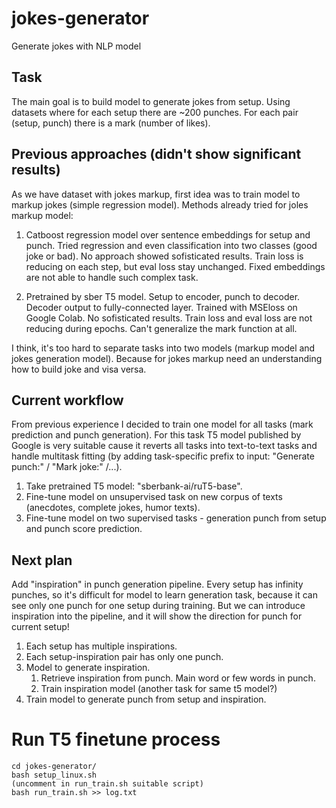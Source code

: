# jokes-generator
Generate jokes with NLP model

## Task
The main goal is to build model to generate jokes from setup.
Using datasets where for each setup there are ~200 punches. For each pair (setup, punch) there is a mark (number of likes).

## Previous approaches (didn't show significant results)
As we have dataset with jokes markup, first idea was to train model to markup jokes (simple regression model).
Methods already tried for joles markup model:
  1. Catboost regression model over sentence embeddings for setup and punch. 
    Tried regression and even classification into two classes (good joke or bad). 
    No approach showed sofisticated results. Train loss is reducing on each step, but eval loss stay unchanged.
    Fixed embeddings are not able to handle such complex task.
    
  2. Pretrained by sber T5 model. Setup to encoder, punch to decoder. 
    Decoder output to fully-connected layer. Trained with MSEloss on Google Colab.
    No sofisticated results. Train loss and eval loss are not reducing during epochs.
    Can't generalize the mark function at all.

I think, it's too hard to separate tasks into two models (markup model and jokes generation model). 
Because for jokes markup need an understanding how to build joke and visa versa.


## Current workflow
From previous experience I decided to train one model for all tasks (mark prediction and punch generation). 
For this task T5 model published by Google is very suitable cause it reverts all tasks into text-to-text tasks 
and handle multitask fitting (by adding task-specific prefix to input: "Generate punch:" / "Mark joke:" /...). 

1. Take pretrained T5 model: "sberbank-ai/ruT5-base".
2. Fine-tune model on unsupervised task on new corpus of texts (anecdotes, complete jokes, humor texts).
3. Fine-tune model on two supervised tasks - generation punch from setup and punch score prediction.

## Next plan
Add "inspiration" in punch generation pipeline. Every setup has infinity punches, so it's difficult for model 
to learn generation task, because it can see only one punch for one setup during training. 
But we can introduce inspiration into the pipeline, and it will show the direction for punch for current setup!
   1. Each setup has multiple inspirations.
   2. Each setup-inspiration pair has only one punch.
   3. Model to generate inspiration. 
      1. Retrieve inspiration from punch. Main word or few words in punch. 
      2. Train inspiration model (another task for same t5 model?)
   4. Train model to generate punch from setup and inspiration.


# Run T5 finetune process
```
cd jokes-generator/
bash setup_linux.sh
(uncomment in run_train.sh suitable script)
bash run_train.sh >> log.txt
```



